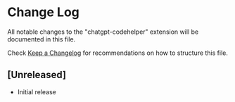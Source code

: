 # Change Log

All notable changes to the "chatgpt-codehelper" extension will be documented in this file.

Check [Keep a Changelog](http://keepachangelog.com/) for recommendations on how to structure this file.

## [Unreleased]

- Initial release